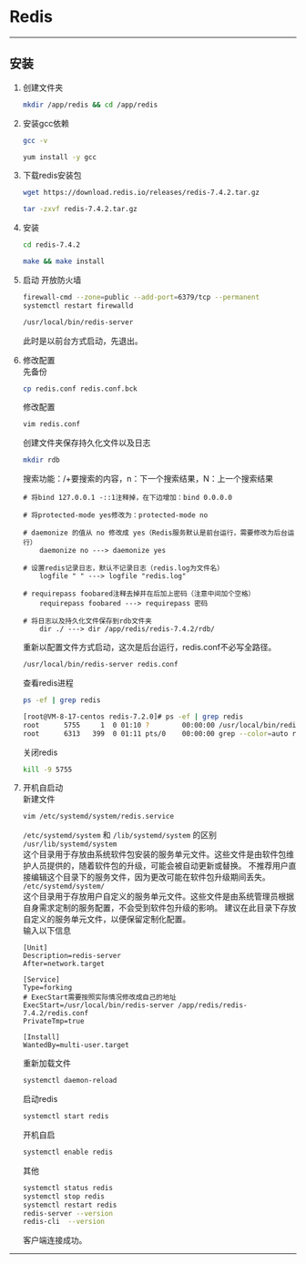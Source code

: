 # Redis

---

## 安装
1. 创建文件夹
   
   ```bash
   mkdir /app/redis && cd /app/redis
   ```

2. 安装gcc依赖
   
   ```bash
   gcc -v
   ```
   
   ```bash
   yum install -y gcc
   ```

3. 下载redis安装包
   
   ```bash
   wget https://download.redis.io/releases/redis-7.4.2.tar.gz
   ```
   
   ```bash
   tar -zxvf redis-7.4.2.tar.gz
   ```

4. 安装
   
   ```bash
   cd redis-7.4.2
   ```
   
   ```bash
   make && make install
   ```

5. 启动
   开放防火墙
   
   ```bash
   firewall-cmd --zone=public --add-port=6379/tcp --permanent
   systemctl restart firewalld
   ```
   
   ```bash
   /usr/local/bin/redis-server
   ```
   
   此时是以前台方式启动，先退出。
6. 修改配置  
   先备份
   
   ```bash
   cp redis.conf redis.conf.bck
   ```
   
   修改配置
   
   ```bash
   vim redis.conf
   ```
   创建文件夹保存持久化文件以及日志
   ```bash
   mkdir rdb
   ```
   
   搜索功能：/+要搜索的内容，n：下一个搜索结果，N：上一个搜索结果
   
   ```text
   # 将bind 127.0.0.1 -::1注释掉，在下边增加：bind 0.0.0.0
   
   # 将protected-mode yes修改为：protected-mode no
   
   # daemonize 的值从 no 修改成 yes（Redis服务默认是前台运行，需要修改为后台运行）
       daemonize no ---> daemonize yes

   # 设置redis记录日志，默认不记录日志（redis.log为文件名）
       logfile " " ---> logfile "redis.log"
   
   # requirepass foobared注释去掉并在后加上密码（注意中间加个空格）
       requirepass foobared ---> requirepass 密码
   
   # 将日志以及持久化文件保存到rdb文件夹
       dir ./ ---> dir /app/redis/redis-7.4.2/rdb/

   ```
   
   重新以配置文件方式启动，这次是后台运行，redis.conf不必写全路径。
   
   ```bash
   /usr/local/bin/redis-server redis.conf
   ```
   
   查看redis进程
   
   ```bash
   ps -ef | grep redis
   ```
   
   ```bash
   [root@VM-8-17-centos redis-7.2.0]# ps -ef | grep redis
   root      5755     1  0 01:10 ?        00:00:00 /usr/local/bin/redis-server 127.0.0.1:6379
   root      6313   399  0 01:11 pts/0    00:00:00 grep --color=auto redis
   ```
   
   关闭redis
   
   ```bash
   kill -9 5755
   ```

7. 开机自启动  
   新建文件
   
   ```bash
   vim /etc/systemd/system/redis.service
   ```
   
   `/etc/systemd/system` 和 `/lib/systemd/system` 的区别  
   `/usr/lib/systemd/system`  
   这个目录用于存放由系统软件包安装的服务单元文件。这些文件是由软件包维护人员提供的，随着软件包的升级，可能会被自动更新或替换。
   不推荐用户直接编辑这个目录下的服务文件，因为更改可能在软件包升级期间丢失。  
   `/etc/systemd/system/`  
   这个目录用于存放用户自定义的服务单元文件。这些文件是由系统管理员根据自身需求定制的服务配置，不会受到软件包升级的影响。
   建议在此目录下存放自定义的服务单元文件，以便保留定制化配置。  
   输入以下信息
   
   ```properties
   [Unit]
   Description=redis-server
   After=network.target
   
   [Service]
   Type=forking
   # ExecStart需要按照实际情况修改成自己的地址
   ExecStart=/usr/local/bin/redis-server /app/redis/redis-7.4.2/redis.conf
   PrivateTmp=true
   
   [Install]
   WantedBy=multi-user.target
   ```
   
   重新加载文件
   
   ```bash
   systemctl daemon-reload
   ```
   
   启动redis
   
   ```bash
   systemctl start redis
   ```
   
   开机自启
   
   ```bash
   systemctl enable redis
   ```
   
   其他
   
   ```bash
   systemctl status redis
   systemctl stop redis
   systemctl restart redis
   redis-server --version
   redis-cli  --version
   ```
   
   客户端连接成功。

---
